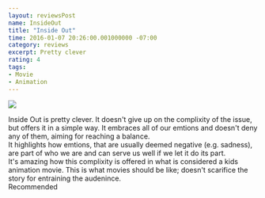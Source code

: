 ```yaml
---
layout: reviewsPost
name: InsideOut
title: "Inside Out"
time: 2016-01-07 20:26:00.001000000 -07:00
category: reviews
excerpt: Pretty clever
rating: 4
tags:
- Movie
- Animation
---
```

<img class="imageOnRight" src="{{ site.imgFolder_reviews }}{{ page.name }}/InsideOut.png">

<div class="stars" title="{{ page.rating }} Stars" data-percent="{{ page.rating }}"></div>

Inside Out is pretty clever. It doesn't give up on the complixity of the issue, but offers it in a simple way. It embraces all of our emtions and doesn't deny any of them, aiming for reaching a balance.  
It highlights how emtions, that are usually deemed negative (e.g. sadness), are part of who we are and can serve us well if we let it do its part.  
It's amazing how this complixity is offered in what is considered a kids animation movie. This is what movies should be like; doesn't scarifice the story for entraining the audenince.  
Recommended  